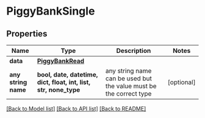 # PiggyBankSingle


## Properties
Name | Type | Description | Notes
------------ | ------------- | ------------- | -------------
**data** | [**PiggyBankRead**](PiggyBankRead.md) |  | 
**any string name** | **bool, date, datetime, dict, float, int, list, str, none_type** | any string name can be used but the value must be the correct type | [optional]

[[Back to Model list]](../README.md#documentation-for-models) [[Back to API list]](../README.md#documentation-for-api-endpoints) [[Back to README]](../README.md)


